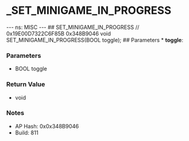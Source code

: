 # _SET_MINIGAME_IN_PROGRESS

--- ns: MISC --- ## SET_MINIGAME_IN_PROGRESS  // 0x19E00D7322C6F85B 0x348B9046 void SET_MINIGAME_IN_PROGRESS(BOOL toggle);   ## Parameters * **toggle**:

### Parameters
* BOOL toggle

### Return Value
* void

### Notes
* AP Hash: 0x0x348B9046
* Build: 811

